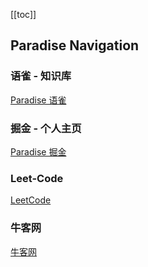 [[toc]]

## Paradise Navigation

### 语雀 - 知识库
[Paradise 语雀](https://www.yuque.com/paradise)

### 掘金 - 个人主页
[Paradise 掘金](https://juejin.im/user/5a97d2426fb9a028c149e324)

### Leet-Code
[LeetCode](https://leetcode-cn.com/u/paradis3/)

### 牛客网
[牛客网](https://www.nowcoder.com/profile/2741870)
